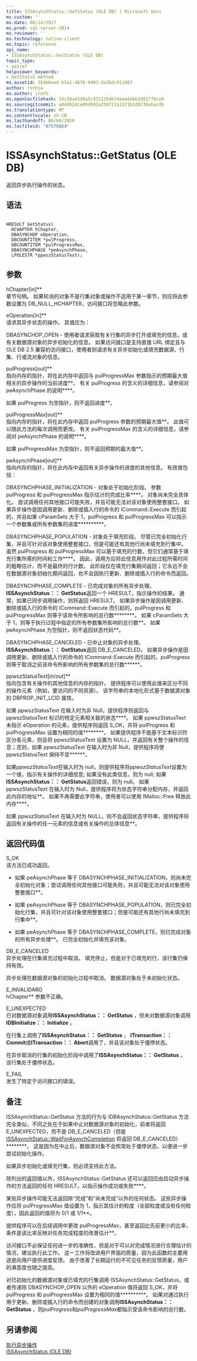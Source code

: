 ```yaml
---
title: ISSAsynchStatus::GetStatus (OLE DB) | Microsoft Docs
ms.custom: ''
ms.date: 06/14/2017
ms.prod: sql-server-2014
ms.reviewer: ''
ms.technology: native-client
ms.topic: reference
api_name:
- ISSAsynchStatus::GetStatus (OLE DB)
topic_type:
- apiref
helpviewer_keywords:
- GetStatus method
ms.assetid: 354b6ee4-b5a1-48f6-9403-da3bdc911067
author: rothja
ms.author: jroth
ms.openlocfilehash: 14c20ae5d9a5cd31139db74aeedabb2d017f6ce6
ms.sourcegitcommit: ad4d92dce894592a259721a1571b1d8736abacdb
ms.translationtype: MT
ms.contentlocale: zh-CN
ms.lasthandoff: 08/04/2020
ms.locfileid: "87578864"
---
```

# <a name="issasynchstatusgetstatus-ole-db"></a>ISSAsynchStatus::GetStatus (OLE DB)
  返回异步执行操作的状态。  
  
## <a name="syntax"></a>语法  
  
```  
  
HRESULT GetStatus(  
  HCHAPTER hChapter,  
  DBASYNCHOP eOperation,  
  DBCOUNTITEM *pulProgress,  
  DBCOUNTITEM *pulProgressMax,  
  DBASYNCHPHASE *peAsynchPhase,  
  LPOLESTR *ppwszStatusText);  
```  
  
## <a name="arguments"></a>参数  
 hChapter[in]**  
 章节句柄。 如果轮询的对象不是行集对象或操作不适用于某一章节，则应将此参数设置为 DB_NULL_HCHAPTER，访问接口将忽略此参数。  
  
 eOperation[in]**  
 请求其异步状态的操作。 其值应为：  
  
 DBASYNCHOP_OPEN - 使用者请求获取有关行集的异步打开或填充的信息，或有关数据源对象的异步初始化的信息。 如果访问接口是支持直接 URL 绑定且与 OLE DB 2.5 兼容的访问接口，使用者则请求有关异步初始化或填充数据源、行集、行或流对象的信息。  
  
 pulProgress[out]**  
 指向内存的指针，将在此内存中返回与 pulProgressMax 参数指示的预期最大值相关的异步操作的当前进度**。 有关 pulProgress 的含义的详细信息，请参阅对 peAsynchPhase 的说明****。  
  
 如果 pulProgress 为空指针，则不返回进度**。  
  
 pulProgressMax[out]**  
 指向内存的指针，将在此内存中返回 pulProgress 参数的预期最大值**。 此值可以随此方法的每次调用而更改。 有关 pulProgressMax 的含义的详细信息，请参阅对 peAsynchPhase 的说明****。  
  
 如果 pulProgressMax 为空指针，则不返回预期的最大值**。  
  
 peAsynchPhase[out]**  
 指向内存的指针，将在此内存中返回有关异步操作的进度的其他信息。 有效值包括：  
  
 DBASYNCHPHASE_INITIALIZATION - 对象处于初始化阶段。 参数 pulProgress 和 pulProgressMax 指示估计的完成比率****。 对象尚未完全具体化。 尝试调用任何其他接口可能失败，并且可能无法对该对象使用整套接口。 如果异步操作是因调用更新、删除或插入行的命令的 ICommand::Execute 而引起的，并且如果 cParamSets 大于 1，pulProgress 和 pulProgressMax 可以指示一个参数集或所有参数集的进度**********。  
  
 DBASYNCHPHASE_POPULATION - 对象处于填充阶段。 尽管已完全初始化行集，并且可针对该对象使用整套接口，但是可能还有其他行尚未填充到行集中。 虽然 pulProgress 和 pulProgressMax 可以基于填充的行数，但它们通常基于填充行集所需的时间和工作****。 因此，调用方应将此信息用作对此过程所需时间的粗略估计，而不是最终的行计数。 此阶段仅在填充行集期间返回；它永远不会在数据源对象初始化期间返回，也不会因执行更新、删除或插入行的命令而返回。  
  
 DBASYNCHPHASE_COMPLETE - 已完成对象的所有异步处理。 **ISSAsynchStatus：： GetStatus**返回一个 HRESULT，指示操作的结果。 通常，如果已同步调用操作，则将返回 HRESULT。 如果异步操作是因调用更新、删除或插入行的命令的 ICommand::Execute 而引起的，pulProgress 和 pulProgressMax 则等于该命令所影响的总行数********。 如果 cParamSets 大于 1，则等于执行过程中指定的所有参数集所影响的总行数**。 如果 peAsynchPhase 为空指针，则不返回状态代码**。  
  
 DBASYNCHPHASE_CANCELED - 已中止对象的异步处理。 **ISSAsynchStatus：： GetStatus**返回 DB_E_CANCELED。 如果异步操作是因调用更新、删除或插入行的命令的 ICommand::Execute 而引起的，pulProgress 则等于取消之前该命令所影响的所有参数集的总行数******。  
  
 ppwszStatusText[in/out]**  
 指向包含有关操作的其他信息的内存的指针。 提供程序可以使用此值来区分不同的操作元素（例如，要访问的不同资源）。 该字符串的本地化形式基于数据源对象的 DBPROP_INIT_LCID 属性。  
  
 如果 ppwszStatusText 在输入时为非 Null，提供程序则返回与 ppwszStatusText 标识的特定元素相关联的状态****。 如果 ppwszStatusText 未指示 eOperation 的元素，提供程序则返回 S_OK，并将 pulProgress 和 pulProgressMax 设置为相同的值********。 如果提供程序不能基于文本标识符区分各元素，则会将 ppwszStatusText 设置为 NULL，并返回有关整个操作的信息；否则，如果 ppwszStatusText 在输入时为非 Null，提供程序将使 ppwszStatusText 保持不变******。  
  
 如果*ppwszStatusText*在输入时为 null，则提供程序将*ppwszStatusText*设置为一个值，指示有关操作的详细信息; 如果没有此类信息，则为 null; 如果**ISSAsynchStatus：： GetStatus**返回错误，则为 null。 如果 ppwszStatusText 在输入时为 Null，提供程序将为状态字符串分配内存，并返回此内存的地址**。 如果不再需要此字符串，使用者可以使用 IMalloc::Free 释放此内存****。  
  
 如果 ppwszStatusText 在输入时为 NULL，则不会返回状态字符串，提供程序将返回有关操作的任一元素的信息或有关操作的总体信息**。  
  
## <a name="return-code-values"></a>返回代码值  
 S_OK  
 该方法已成功返回。  
  
-   如果 peAsynchPhase 等于 DBASYNCHPHASE_INITIALIZATION，则尚未完全初始化对象；尝试调用任何其他接口可能失败，并且可能无法对该对象使用整套接口**。  
  
-   如果 peAsynchPhase 等于 DBASYNCHPHASE_POPULATION，则已完全初始化行集，并且可针对该对象使用整套接口；但是可能还有其他行尚未填充到行集中**。  
  
-   如果 peAsynchPhase 等于 DBASYNCHPHASE_COMPLETE，则已完成对象的所有异步处理**。 已完全初始化并填充该对象。  
  
 DB_E_CANCELED  
 异步处理在行集填充过程中取消。 填充停止，但是对于已填充的行，该行集仍保持有效。  
  
 异步处理在数据源对象的初始化过程中取消。 数据源对象处于未初始化状态。  
  
 E_INVALIDARG  
 hChapter** 参数不正确。  
  
 E_UNEXPECTED  
 已对数据源对象调用**ISSAsynchStatus：： GetStatus** ，但未对数据源对象调用**IDBInitialize：： Initialize** 。  
  
 在行集上调用了**ISSAsynchStatus：： GetStatus** ， **ITransaction：： Commit**或**ITransaction：： Abort**调用了，并且该对象处于僵停状态。  
  
 在异步取消的行集的初始化阶段中调用了**ISSAsynchStatus：： GetStatus** 。 该行集处于僵停状态。  
  
 E_FAIL  
 发生了特定于访问接口的错误。  
  
## <a name="remarks"></a>备注  
 ISSAsynchStatus::GetStatus 方法的行为与 IDBAsynchStatus::GetStatus 方法完全类似，不同之处在于如果中止对数据源对象的初始化，前者将返回 E_UNEXPECTED，而不是 DB_E_CANCELED（但是 [ISSAsynchStatus::WaitForAsynchCompletion](issasynchstatus-waitforasynchcompletion-ole-db.md) 将返回 DB_E_CANCELED）********。 这是因为在中止后，数据源对象不会照常处于僵停状态，以便进一步尝试初始化操作。  
  
 如果异步初始化或填充行集，则必须支持此方法。  
  
 除列出的返回值以外，ISSAsynchStatus::GetStatus 还可以返回应由启动异步操作的方法返回的任何 HRESULT，以指示操作成功或失败****。  
  
 某些异步操作可能无法返回除“完成”和“尚未完成”以外的任何状态。 这些异步操作应将 pulProgressMax 值设置为 1，指示其估计的粒度（全部粒度或没有任何粒度），因此返回的值将为 0/1 或 1/1**。  
  
 提供程序可以在后续调用中更改 pulProgressMax，甚至返回比先前更小的比率，条件是该比率反映对任务完成程度的改善估计**。  
  
 访问接口不必保证任何进一步的准确性，但是对于可以对完成情况进行合理估计的情况，建议执行此工作。 这一工作将改进用户界面的质量，因为此函数的主要用途是向用户提供进度反馈。 由于改善了长期运行的不可见任务的反馈质量，用户的满意度也随之提高。  
  
 对已初始化的数据源对象或已填充的行集调用 ISSAsynchStatus::GetStatus，或者传递除 DBASYNCHOP_OPEN 以外的 eOperation 值将返回 S_OK，并将 pulProgress 和 pulProgressMax 设置为相同的值**********。 如果对通过执行用于更新、删除或插入行的命令而创建的对象调用**ISSAsynchStatus：： GetStatus** ，则*pulProgress*和*pulProgressMax*都指示受该命令影响的总行数。  
  
## <a name="see-also"></a>另请参阅  
 [执行异步操作](../native-client/features/performing-asynchronous-operations.md)   
 [ISSAsynchStatus &#40;OLE DB&#41;](issasynchstatus-ole-db.md)  
  
  
